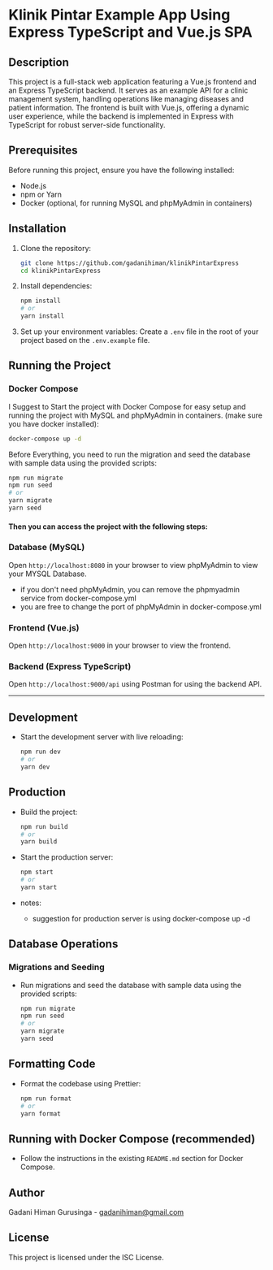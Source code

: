 # Klinik Pintar Example App Using Express TypeScript and Vue.js SPA

## Description

This project is a full-stack web application featuring a Vue.js frontend and an Express TypeScript backend. It serves as an example API for a clinic management system, handling operations like managing diseases and patient information. The frontend is built with Vue.js, offering a dynamic user experience, while the backend is implemented in Express with TypeScript for robust server-side functionality.

## Prerequisites

Before running this project, ensure you have the following installed:
- Node.js
- npm or Yarn
- Docker (optional, for running MySQL and phpMyAdmin in containers)

## Installation

1. Clone the repository:
   ```bash
   git clone https://github.com/gadanihiman/klinikPintarExpress
   cd klinikPintarExpress
   ```

2. Install dependencies:
   ```bash
   npm install
   # or
   yarn install
   ```

3. Set up your environment variables:
   Create a `.env` file in the root of your project based on the `.env.example` file.

## Running the Project

### Docker Compose

I Suggest to Start the project with Docker Compose for easy setup and running the project with MySQL and phpMyAdmin in containers. (make sure you have docker installed):

  ```bash
  docker-compose up -d
  ```
Before Everything, you need to run the migration and seed the database with sample data using the provided scripts:
  ```bash
  npm run migrate
  npm run seed
  # or
  yarn migrate
  yarn seed
  ```


#### Then you can access the project with the following steps:

### Database (MySQL)
Open `http://localhost:8080` in your browser to view phpMyAdmin to view your MYSQL Database.
  - if you don't need phpMyAdmin, you can remove the phpmyadmin service from docker-compose.yml
  - you are free to change the port of phpMyAdmin in docker-compose.yml

### Frontend (Vue.js)
Open `http://localhost:9000` in your browser to view the frontend.

### Backend (Express TypeScript)
Open `http://localhost:9000/api` using Postman for using the backend API.

-----

## Development

- Start the development server with live reloading:
  ```bash
  npm run dev
  # or
  yarn dev
  ```

## Production

- Build the project:
  ```bash
  npm run build
  # or
  yarn build
  ```

- Start the production server:
  ```bash
  npm start
  # or
  yarn start
  ```

- notes:
  - suggestion for production server is using docker-compose up -d

## Database Operations

### Migrations and Seeding

- Run migrations and seed the database with sample data using the provided scripts:
  ```bash
  npm run migrate
  npm run seed
  # or
  yarn migrate
  yarn seed
  ```

## Formatting Code

- Format the codebase using Prettier:
  ```bash
  npm run format
  # or
  yarn format
  ```

## Running with Docker Compose (recommended)

- Follow the instructions in the existing `README.md` section for Docker Compose.

## Author

Gadani Himan Gurusinga - gadanihiman@gmail.com

## License

This project is licensed under the ISC License.
